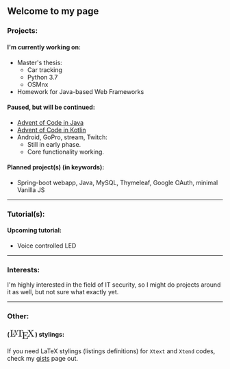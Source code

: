 
## Welcome to my page

### Projects:
#### I'm currently working on:
 - Master's thesis:
    - Car tracking
    - Python 3.7
    - OSMnx
 - Homework for Java-based Web Frameworks
 
 
#### Paused, but will be continued:
 - [Advent of Code in Java](https://github.com/wildangerm/advent-of-code-2k18)
 - [Advent of Code in Kotlin](https://github.com/wildangerm/advent-of-code-2k18-kt)
 - Android, GoPro, stream, Twitch:
     - Still in early phase.
     - Core functionality working.
 
#### Planned project(s) (in keywords):
 - Spring-boot webapp, Java, MySQL, Thymeleaf, Google OAuth, minimal Vanilla JS
 
 ---
 
### Tutorial(s): 
#### Upcoming tutorial:
 - Voice controlled LED
 
 ---

### Interests:
I'm highly interested in the field of IT security, so I might do projects around it as well, but not sure what exactly yet.

---

### Other:
#### (<img style="vertical-align:-40%" src="images/1280px-LaTeX_logo.svg.png" alt="drawing" height="25"/>) stylings:
If you need LaTeX stylings (listings definitions) for `Xtext` and `Xtend` codes, check my [gists](https://gist.github.com/wildangerm) page out.
